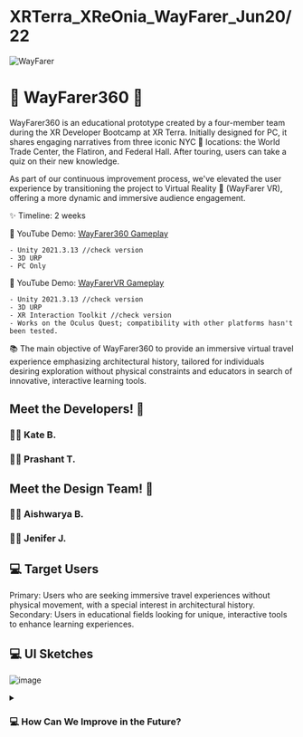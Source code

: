 # XRTerra_XReOnia_WayFarer_Jun20/22

![WayFarer](https://github.com/KateBiel/2022C3_XRT_XReOnia_WayFarer/assets/103016794/040113e9-abcc-455e-9612-fb6c7d5eb727)

#  🎒 WayFarer360 🚶

WayFarer360 is an educational prototype created by a four-member team during the XR Developer Bootcamp at XR Terra. Initially designed for PC, it shares engaging narratives from three iconic NYC 🗽 locations: the World Trade Center, the Flatiron, and Federal Hall. After touring, users can take a quiz on their new knowledge.

As part of our continuous improvement process, we've elevated the user experience by transitioning the project to Virtual Reality 🥽 (WayFarer VR), offering a more dynamic and immersive audience engagement. 

✨ Timeline: 2 weeks

🔴 YouTube Demo: [WayFarer360 Gameplay](https://www.youtube.com/watch?v=QFpS6PKkAqw&ab_channel=KattBiel)

    - Unity 2021.3.13 //check version
    - 3D URP
    - PC Only 


🔴 YouTube Demo: [WayFarerVR Gameplay](https://youtu.be/GtmAc1zIBew](https://www.youtube.com/watch?v=232LOK4qN9U&ab_channel=KattBiel)https://www.youtube.com/watch?v=232LOK4qN9U&ab_channel=KattBie)

    - Unity 2021.3.13 //check version
    - 3D URP
    - XR Interaction Toolkit //check version
    - Works on the Oculus Quest; compatibility with other platforms hasn't been tested. 

📚 The main objective of WayFarer360 to provide an immersive virtual travel experience emphasizing architectural history, tailored for individuals desiring exploration without physical constraints and educators in search of innovative, interactive learning tools.

## Meet the Developers! 🤝

### 👩‍💻 Kate B.
### 👨‍💻 Prashant T.‏‏‎

## Meet the Design Team! 🤝

### 👩‍🎨 Aishwarya B. 
### 👩‍🎨 ‎‏‏Jenifer J.


 <summary><h2>💻 Target Users </h2></summary>

Primary:  Users who are seeking immersive travel experiences without physical movement, with a special interest in architectural history.
Secondary:  Users in educational fields looking for unique, interactive tools to enhance learning experiences.

 <summary><h2>💻 UI Sketches </h2></summary>
 
![image](https://github.com/KateBiel/2022C3_XRT_XReOnia_WayFarer/assets/103016794/25c67724-d93d-4874-816a-5026c211f170)

<details>
 <summary><h3>💻 How Can We Improve in the Future? </h3></summary>
    
insides:  

🔴 YouTube Demo: [WayFarerVR Main Menu](https://www.youtube.com/shorts/NnH_QHluVlc)

Design easier-to-use interface, with a clear menu for Travel and Learn experiences.
Separating the modes allows for a more streamlined and focused user experience within each mode. Users can immerse themselves fully in either the travel or learning aspect without distractions or interruptions from the other mode.

🔴 YouTube Demo: [WayFarerVR Quiz Logic](https://www.youtube.com/watch?v=m84a_ciq5zs&ab_channel=KattBiel)

Develop better quiz logic for the WayFarer prototype. As an experiment, managing local registry within Unity using PlayerPrefs. Though the concept is relatively straightforward, it adequately fulfills all the project's current requirements

</details>



